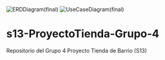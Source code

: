 ![ERDDiagram(final)](https://user-images.githubusercontent.com/90462951/132994494-c3c7b28a-9bd5-42b6-a9fb-838525d1b1ef.jpg)
![UseCaseDiagram(final)](https://user-images.githubusercontent.com/90462951/132994501-1d256fa5-d20f-4190-bf2d-cec36237468e.jpg)
# s13-ProyectoTienda-Grupo-4
Repositorio del Grupo 4 Proyecto Tienda de Barrio (S13)
